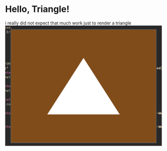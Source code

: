 # Hello, Triangle!
i really did not expect that much work just to render a triangle
![a cool triangle](./soCOOL.png)
